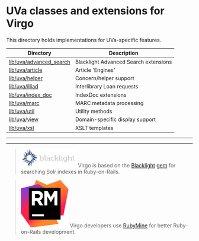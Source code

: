 <!-- lib/uva/README.md -->

# UVa classes and extensions for Virgo

This directory holds implementations for UVa-specific features.

| Directory                             | Description                           |
|---------------------------------------|---------------------------------------|
| [lib/uva/advanced_search][adv_search] | Blacklight Advanced Search extensions |
| [lib/uva/article][article]            | Article 'Engines'                     |
| [lib/uva/helper][uva_helper]          | Concern/helper support                |
| [lib/uva/illiad][illiad]              | Interlibrary Loan requests            |
| [lib/uva/index_doc][index_doc]        | IndexDoc extensions                   |
| [lib/uva/marc][marc]                  | MARC metadata processing              |
| [lib/uva/util][util]                  | Utility methods                       |
| [lib/uva/view][view]                  | Domain-specific display support       |
| [lib/uva/xsl][xsl]                    | XSLT templates                        |

---
---

> [![Blacklight][bl_img]][bl_url]
> Virgo is based on the [Blacklight][bl_url] [gem][bl_gem] for searching Solr indexes in Ruby-on-Rails.

> [![RubyMine][rm_img]][rm_url]
> Virgo developers use [RubyMine][rm_url] for better Ruby-on-Rails development.

<!---------------------------------------------------------------------------->
<!-- Directory link references used above:
REF --------- LINK -------------------- TOOLTIP ------------------------------>
[adv_search]: advanced_search/README.md "Blacklight Advanced Search extensions"
[article]:    article/README.md         "Article 'Engines'"
[uva_helper]: helper/README.md          "Concern/helper support"
[illiad]:     illiad/README.md          "Interlibrary Loan requests"
[index_doc]:  index_doc/README.md       "IndexDoc extensions"
[marc]:       marc/README.md            "MARC metadata processing"
[util]:       util/README.md            "Utility methods"
[view]:       view/README.md            "Domain-specific display support"
[xsl]:        xsl/README.md             "XSLT templates"

<!---------------------------------------------------------------------------->
<!-- Other link references:
REF ---------- LINK ------------------- TOOLTIP ------------------------------>
[version_url]: https://github.com/uvalib/virgo
[version_img]: https://badge.fury.io/gh/uvalib%2virgo.png
[status_url]:  https://travis-ci.org/uvalib/virgo
[status_img]:  https://api.travis-ci.org/uvalib/virgo.svg?branch=develop
[bl_img]:      ../doc/images/blacklight_logo.png
[bl_url]:      http://projectblacklight.org
[bl_gem]:      https://rubygems.org/gems/blacklight
[rm_img]:      ../doc/images/icon_RubyMine.png
[rm_url]:      https://www.jetbrains.com/ruby

<!-- vi: set filetype=markdown: set wrap: -->
